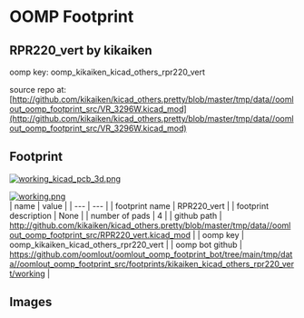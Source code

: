 # OOMP Footprint  
## RPR220_vert  by kikaiken  
  
oomp key: oomp_kikaiken_kicad_others_rpr220_vert  
  
source repo at: [http://github.com/kikaiken/kicad_others.pretty/blob/master/tmp/data//oomlout_oomp_footprint_src/VR_3296W.kicad_mod](http://github.com/kikaiken/kicad_others.pretty/blob/master/tmp/data//oomlout_oomp_footprint_src/VR_3296W.kicad_mod)  
## Footprint  
  
[![working_kicad_pcb_3d.png](working_kicad_pcb_3d_600.png)](working_kicad_pcb_3d.png)  
  
[![working.png](working_600.png)](working.png)  
| name | value | 
| --- | --- | 
| footprint name | RPR220_vert | 
| footprint description | None | 
| number of pads | 4 | 
| github path | http://github.com/kikaiken/kicad_others.pretty/blob/master/tmp/data//oomlout_oomp_footprint_src/RPR220_vert.kicad_mod | 
| oomp key | oomp_kikaiken_kicad_others_rpr220_vert | 
| oomp bot github | https://github.com/oomlout/oomlout_oomp_footprint_bot/tree/main/tmp/data//oomlout_oomp_footprint_src/footprints/kikaiken_kicad_others_rpr220_vert/working | 
## Images  
